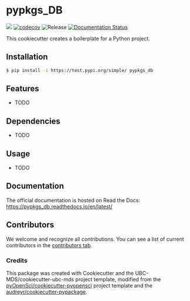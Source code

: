 # pypkgs_DB 

![](https://github.com/dusty736/pypkgs_db/workflows/build/badge.svg) [![codecov](https://codecov.io/gh/dusty736/pypkgs_db/branch/main/graph/badge.svg)](https://codecov.io/gh/dusty736/pypkgs_db) ![Release](https://github.com/dusty736/pypkgs_db/workflows/Release/badge.svg) [![Documentation Status](https://readthedocs.org/projects/pypkgs_db/badge/?version=latest)](https://pypkgs_db.readthedocs.io/en/latest/?badge=latest)

This cookiecutter creates a boilerplate for a Python project.

## Installation

```bash
$ pip install -i https://test.pypi.org/simple/ pypkgs_db
```

## Features

- TODO

## Dependencies

- TODO

## Usage

- TODO

## Documentation

The official documentation is hosted on Read the Docs: https://pypkgs_db.readthedocs.io/en/latest/

## Contributors

We welcome and recognize all contributions. You can see a list of current contributors in the [contributors tab](https://github.com/dusty736/pypkgs_db/graphs/contributors).

### Credits

This package was created with Cookiecutter and the UBC-MDS/cookiecutter-ubc-mds project template, modified from the [pyOpenSci/cookiecutter-pyopensci](https://github.com/pyOpenSci/cookiecutter-pyopensci) project template and the [audreyr/cookiecutter-pypackage](https://github.com/audreyr/cookiecutter-pypackage).

